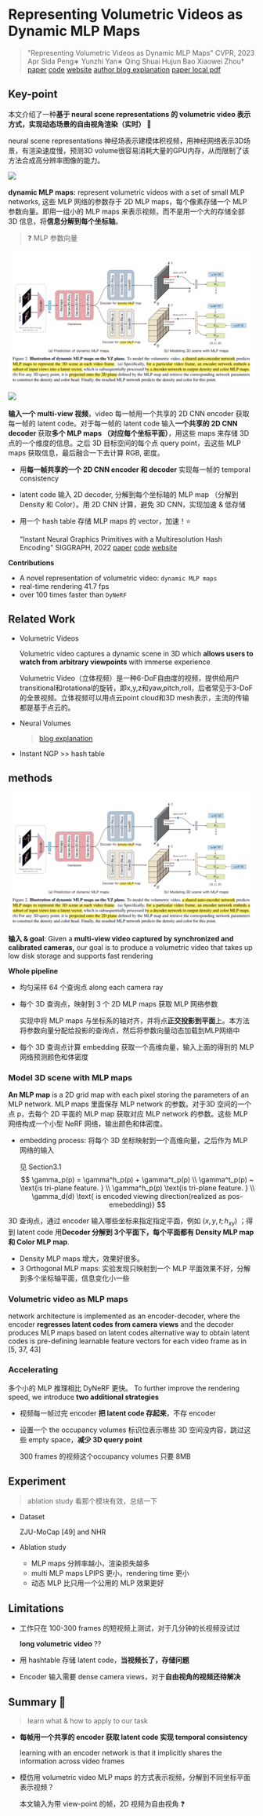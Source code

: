 # Representing Volumetric Videos as Dynamic MLP Maps

> "Representing Volumetric Videos as Dynamic MLP Maps" CVPR, 2023 Apr
> Sida Peng∗ Yunzhi Yan∗ Qing Shuai Hujun Bao Xiaowei Zhou†
> [paper](https://arxiv.org/abs/2304.06717) [code](https://github.com/zju3dv/mlp_maps) [website](https://zju3dv.github.io/mlp_maps/) [author blog explanation](https://zhuanlan.zhihu.com/p/622214784)
> [paper local pdf](./2023_04_CVPR_Representing-Volumetric-Videos-as-Dynamic-MLP-Maps.pdf)

## **Key-point**

本文介绍了一种**基于 neural scene representations 的 volumetric  video 表示方式，实现动态场景的自由视角渲染（实时） :key:**

neural scene representations 神经场表示建模体积视频，用神经网络表示3D场景，有渲染速度慢，预测3D volume很容易消耗大量的GPU内存，从而限制了该方法合成高分辨率图像的能力。

![](https://pic3.zhimg.com/80/v2-cc03f317bb4e6d89460c17f07e68ddd2_1440w.webp)

**dynamic MLP maps:**  represent volumetric videos with a set of small MLP networks, 这些 MLP 网络的参数存于 2D MLP maps，每个像素存储一个 MLP 参数向量。即用一组小的 MLP maps 来表示视频，而不是用一个大的存储全部 3D 信息，将**信息分解到每个坐标轴**。

> :question: MLP 参数向量

![](./docs/Dynamic_maps_video_volumentric_structure.png)

![](https://zju3dv.github.io/mlp_maps/img/base_idea.png)

**输入一个 multi-view 视频**，video 每一帧用一个共享的 2D CNN encoder 获取每一帧的 latent code。对于每一帧的 latent code 输入**一个共享的 2D CNN decoder** 获取**多个 MLP maps （对应每个坐标平面）**，用这些 maps 来存储 3D 点的一个维度的信息。之后 3D 目标空间的每个点 query point，去这些 MLP maps 获取信息，最后融合一下去计算 RGB, 密度。

- 用**每一帧共享的一个 2D CNN encoder 和 decoder** 实现每一帧的 temporal consistency

- latent code 输入 2D decoder, 分解到每个坐标轴的 MLP map （分解到 Density 和 Color）。用 2D CNN 计算，避免 3D CNN，实现加速 & 低存储

- 用一个 hash table 存储 MLP maps 的 vector，加速！:star:

  "Instant Neural Graphics Primitives with a Multiresolution Hash Encoding" SIGGRAPH, 2022
  [paper](https://arxiv.org/abs/2201.05989) [code](https://github.com/NVlabs/instant-ngp) [website](https://nvlabs.github.io/instant-ngp/?utm_source=catalyzex.com)





**Contributions**

- A novel representation of volumetric video: `dynamic MLP maps`
- real-time rendering 41.7 fps
- over 100 times faster than `DyNeRF`



## **Related Work**

- Volumetric Videos

  Volumetric video captures a dynamic scene in 3D which **allows users to watch from arbitrary viewpoints** with immerse experience

  Volumetric Video（立体视频）是一种6-DoF自由度的视频，提供给用户transitional和rotational的旋转，即x,y,z和yaw,pitch,roll，后者常见于3-DoF的全景视频。立体视频可以用点云point cloud和3D mesh表示，主流的传输都是基于点云的。

- Neural Volumes

  > [blog explanation](https://blog.csdn.net/soaring_casia/article/details/117664146)

- Instant NGP >> hash table





## **methods**

![](./docs/Dynamic_maps_video_volumentric_structure.png)

**输入 & goal**: Given a **multi-view video captured by synchronized and calibrated cameras,** our goal is to produce a volumetric video that takes up low disk storage and supports fast rendering

**Whole pipeline**

- 均匀采样 64 个查询点 along each camera ray

- 每个 3D 查询点，映射到 3 个 2D MLP maps 获取 MLP 网络参数

  实现中将 MLP maps 与坐标系的轴对齐，并将点**正交投影到平面**上。本方法将参数向量分配给投影的查询点，然后将参数向量动态加载到MLP网络中

- 每个 3D 查询点计算 embedding 获取一个高维向量，输入上面的得到的 MLP 网络预测颜色和体密度



### Model 3D scene with MLP maps

**An MLP map** is a 2D grid map with each pixel storing the parameters of an MLP network. 
MLP maps 里面保存 MLP network 的参数。对于3D 空间的一个点 p，去每个 2D 平面的 MLP map 获取对应 MLP network 的参数。这些 MLP 网络构成一个小型 NeRF 网络，输出颜色和体密度。

- embedding process: 将每个 3D 坐标映射到一个高维向量，之后作为 MLP 网络的输入

  见 Section3.1 
  $$
  \gamma_p(p) = \gamma^h_p(p) + \gamma^t_p(p) \\
  \gamma^t_p(p) ~ \text{is tri-plane feature. } \\
  \gamma^h_p(p) \text{is tri-plane feature. } \\
  \gamma_d(d) \text{ is encoded viewing direction(realized as pos-emebedding)}
  $$
  

3D 查询点，通过 encoder 输入哪些坐标来指定指定平面，例如 $(x,y,t; h_{xy})$ ；得到 latent code 用**Decoder 分解到 3个平面下，每个平面都有 Density MLP map 和 Color MLP map**. 

- Density MLP maps 增大，效果好很多。
- 3 Orthogonal MLP maps: 实验发现只映射到一个 MLP 平面效果不好，分解到多个坐标轴平面，信息变化小一些



### Volumetric video as MLP maps

network architecture is implemented as an encoder-decoder, where the encoder **regresses latent codes from camera views** and the decoder produces MLP maps based on latent codes
alternative way to obtain latent codes is pre-defining learnable feature vectors for each video frame as in [5, 37, 43]

### Accelerating 

多个小的 MLP 推理相比 DyNeRF 更快。
To further improve the rendering speed, we introduce **two additional strategies**

- 视频每一帧过完 encoder **把 latent code 存起来**，不存 encoder

- 设置一个 the occupancy volumes 标识位表示哪些 3D 空间没内容，跳过这些 empty space，**减少 3D query point**

  300 frames 的视频这个occupancy volumes 只要 8MB



## **Experiment**

> ablation study 看那个模块有效，总结一下

- Dataset

   ZJU-MoCap [49] and NHR

- Ablation study
  - MLP maps 分辨率越小，渲染损失越多
  - multi MLP maps LPIPS 更小，rendering time 更小
  - 动态 MLP 比只用一个公用的 MLP 效果更好

## **Limitations**

- 工作只在 100-300 frames 的短视频上测试，对于几分钟的长视频没试过

  **long volumetric video** ??

- 用 hashtable 存储 latent code，**当视频长了，存储问题**

- Encoder 输入需要 dense camera views，对于**自由视角的视频还待解决**



## **Summary :star2:**

> learn what & how to apply to our task

- **每帧用一个共享的 encoder 获取 latent code 实现 temporal consistency**

  learning with an encoder network is that it implicitly shares the information across video frames

- 模仿用 volumetric video MLP maps 的方式表示视频，分解到不同坐标平面表示视频？

  本文输入为带 view-point 的帧，2D 视频为自由视角 :question: